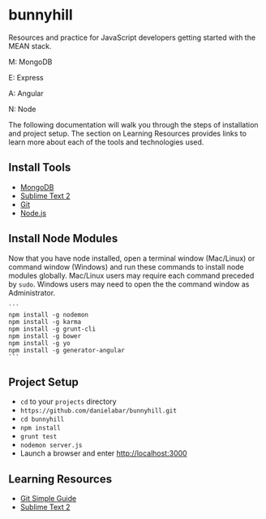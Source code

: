 bunnyhill
=========

Resources and practice for JavaScript developers getting started with the MEAN stack.

M: MongoDB

E: Express

A: Angular

N: Node

The following documentation will walk you through the steps of installation and project setup.
The section on Learning Resources provides links to learn more about each of the tools and technologies used.

## Install Tools
* [MongoDB](http://docs.mongodb.org/manual/installation/)
* [Sublime Text 2](http://www.sublimetext.com/2)
* [Git](http://git-scm.com/downloads)
* [Node.js](http://nodejs.org/)

## Install Node Modules
Now that you have node installed, open a terminal window (Mac/Linux) or command window (Windows) and run these commands to install node modules globally.
Mac/Linux users may require each command preceded by ```sudo```.
Windows users may need to open the the command window as Administrator.
	
	```
	npm install -g nodemon
	npm install -g karma
	npm install -g grunt-cli
	npm install -g bower
	npm install -g yo
	npm install -g generator-angular
	```

## Project Setup
* ```cd``` to your ```projects``` directory
* ```https://github.com/danielabar/bunnyhill.git```
* ```cd bunnyhill```
* ```npm install```
* ```grunt test```
* ```nodemon server.js```
* Launch a browser and enter [http://localhost:3000](http://localhost:3000)

## Learning Resources
* [Git Simple Guide](http://rogerdudler.github.io/git-guide/)
* [Sublime Text 2](http://sublime-text-unofficial-documentation.readthedocs.org/en/sublime-text-2/)